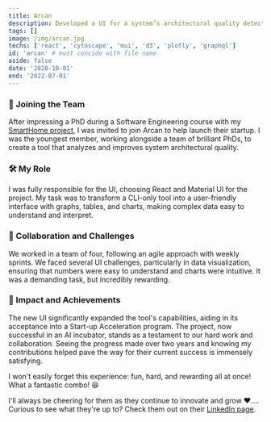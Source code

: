 ```yaml
---
title: Arcan
description: Developed a UI for a system’s architectural quality detection tool using React, GraphQL, and various visualization libraries. 
tags: []
image: /img/arcan.jpg
techs: ['react', 'cytoscape', 'mui', 'd3', 'plotly', 'graphql']
id: 'arcan' # must concide with file name
aside: false
date: '2020-10-01'
end: '2022-07-01'
---
```


### 🚀 Joining the Team
After impressing a PhD during a Software Engineering course with my [SmartHome project](/project/smarthome), I was invited to join Arcan to help launch their startup. I was the youngest member, working alongside a team of brilliant PhDs, to create a tool that analyzes and improves system architectural quality.

### 🛠️ My Role
I was fully responsible for the UI, choosing React and Material UI for the project. My task was to transform a CLI-only tool into a user-friendly interface with graphs, tables, and charts, making complex data easy to understand and interpret.

### 🤝 Collaboration and Challenges
We worked in a team of four, following an agile approach with weekly sprints. We faced several UI challenges, particularly in data visualization, ensuring that numbers were easy to understand and charts were intuitive. It was a demanding task, but incredibly rewarding.

### 🌟 Impact and Achievements
The new UI significantly expanded the tool's capabilities, aiding in its acceptance into a Start-up Acceleration program. The project, now successful in an AI incubator, stands as a testament to our hard work and collaboration. Seeing the progress made over two years and knowing my contributions helped pave the way for their current success is immensely satisfying.

I won't easily forget this experience: fun, hard, and rewarding all at once! What a fantastic combo! 😆 

I'll always be cheering for them as they continue to innovate and grow ❤️.... Curious to see what they're up to? Check them out on their [LinkedIn page](https://www.linkedin.com/company/arcan).

